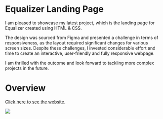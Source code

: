 # Equalizer Landing Page

I am pleased to showcase my latest project, which is the landing page for Equalizer created using HTML & CSS. 

The design was sourced from Figma and presented a challenge in terms of responsiveness, as the layout required significant changes for various screen sizes. Despite these challenges, I invested considerable effort and time to create an interactive, user-friendly and fully responsive webpage. 

I am thrilled with the outcome and look forward to tackling more complex projects in the future.

<h1>Overview</h1>

<a href="https://giochagelishvili.github.io/equalizer/">Click here to see the website.</a>

<img src="https://iili.io/HOdZ8lI.png">
